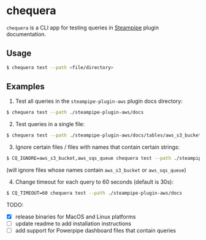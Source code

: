 # chequera

`chequera` is a CLI app for testing queries in [Steampipe](https://steampipe.io/) plugin documentation.

## Usage

```sh
$ chequera test --path <file/directory>
```

## Examples

1. Test all queries in the `steampipe-plugin-aws` plugin docs directory:

```sh
$ chequera test --path ./steampipe-plugin-aws/docs
```

2. Test queries in a single file:

```sh
$ chequera test --path ./steampipe-plugin-aws/docs/tables/aws_s3_bucket.md
```

3. Ignore certain files / files with names that contain certain strings:

```sh
$ CQ_IGNORE=aws_s3_bucket,aws_sqs_queue chequera test --path ./steampipe-plugin-aws/docs
```

(will ignore files whose names contain `aws_s3_bucket` or `aws_sqs_queue`)

4. Change timeout for each query to 60 seconds (default is 30s):

```sh
$ CQ_TIMEOUT=60 chequera test --path ./steampipe-plugin-aws/docs
```

TODO:

- [x] release binaries for MacOS and Linux platforms
- [ ] update readme to add installation instructions
- [ ] add support for Powerpipe dashboard files that contain queries
